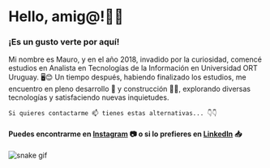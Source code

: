 # Hello, amig@!👋😁

### ¡Es un gusto verte por aquí!
Mi nombre es Mauro, y en el año 2018, invadido por la curiosidad, comencé estudios en Analista en Tecnologías de la Información en Universidad ORT Uruguay. 🖥️😊 Un tiempo después, habiendo finalizado los estudios, me encuentro en pleno desarrollo 🌱 y construcción 🚧👷, explorando diversas tecnologías y satisfaciendo nuevas inquietudes.

~~~
Si quieres contactarme 📫 tienes estas alternativas... 👇👇
~~~

#### Puedes encontrarme en [Instagram](https://www.instagram.com/marrietapo/) 📷 o si lo prefieres en [LinkedIn](https://www.linkedin.com/in/marrietapo) 📥

<!---
--->
![snake gif]([https://github.com/YOUR_USERNAME/YOUR_USERNAME/blob/output/github-contribution-grid-snake.gif](https://github.com/marrietapo/marrietapo/blob/output/github-contribution-grid-snake.gif))




<!---
marrietap/marrietap is a ✨ special ✨ repository because its `README.md` (this file) appears on your GitHub profile.
You can click the Preview link to take a look at your changes.
--->

